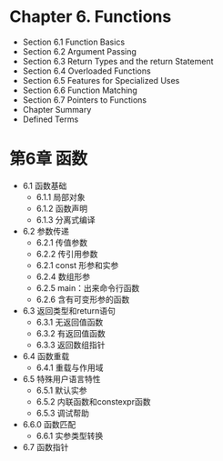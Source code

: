 # Chapter 6. Functions

* Section 6.1 Function Basics
* Section 6.2 Argument Passing
* Section 6.3 Return Types and the return Statement 
* Section 6.4 Overloaded Functions
* Section 6.5 Features for Specialized Uses
* Section 6.6 Function Matching
* Section 6.7 Pointers to Functions
* Chapter Summary
* Defined Terms

# 第6章 函数
* 6.1 函数基础
    - 6.1.1 局部对象
    - 6.1.2 函数声明
    - 6.1.3 分离式编译
* 6.2 参数传递
    - 6.2.1 传值参数
    - 6.2.2 传引用参数
    - 6.2.1 const 形参和实参
    - 6.2.4 数组形参
    - 6.2.5 main：出来命令行函数
    - 6.2.6 含有可变形参的函数
* 6.3 返回类型和return语句
    - 6.3.1 无返回值函数
    - 6.3.2 有返回值函数
    - 6.3.3 返回数组指针
* 6.4 函数重载
    - 6.4.1 重载与作用域
* 6.5 特殊用户语言特性
    - 6.5.1 默认实参
    - 6.5.2 内联函数和constexpr函数
    - 6.5.3 调试帮助
* 6.6.0 函数匹配
    - 6.6.1 实参类型转换
* 6.7 函数指针
